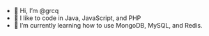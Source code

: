 - 👋 Hi, I’m @grcq
- 👀 I like to code in Java, JavaScript, and PHP
- 🌱 I’m currently learning how to use MongoDB, MySQL, and Redis.

<!---
grcq is a ✨ special ✨ repository because its `README.md` (this file) appears on your GitHub profile.
You can click the Preview link to take a look at your changes.
--->
